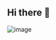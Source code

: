 ## Hi there 👋


![image](https://github.com/user-attachments/assets/633cb0b2-1268-4cbc-ae7d-c6edc8d4160c)


